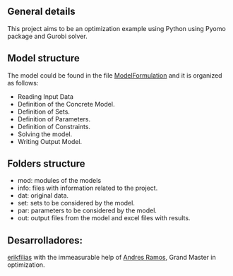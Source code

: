 ## General details
This project aims to be an optimization example using Python using Pyomo package and Gurobi solver.


## Model structure
The model could be found in the file [ModelFormulation](ModelFormulation.py) and it is organized as follows:
* Reading Input Data
* Definition of the Concrete Model.
* Definition of Sets.
* Definition of Parameters.
* Definition of Constraints.
* Solving the model.
* Writing Output Model.

## Folders structure
* mod: modules of the models
* info: files with information related to the project.
* dat: original data.
* set: sets to be considered by the model.
* par: parameters to be considered by the model.
* out: output files from the model and excel files with results.


## Desarrolladores:
[erikfilias](https://github.com/erikfilias) with the immeasurable help of [Andres Ramos](https://github.com/arght), Grand Master in optimization.
